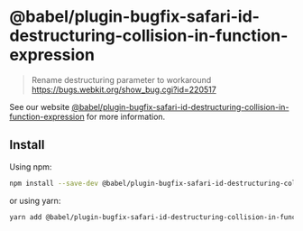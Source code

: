 # @babel/plugin-bugfix-safari-id-destructuring-collision-in-function-expression

> Rename destructuring parameter to workaround https://bugs.webkit.org/show_bug.cgi?id=220517

See our
website [@babel/plugin-bugfix-safari-id-destructuring-collision-in-function-expression](https://babeljs.io/docs/babel-plugin-bugfix-safari-id-destructuring-collision-in-function-expression)
for more information.

## Install

Using npm:

```sh
npm install --save-dev @babel/plugin-bugfix-safari-id-destructuring-collision-in-function-expression
```

or using yarn:

```sh
yarn add @babel/plugin-bugfix-safari-id-destructuring-collision-in-function-expression --dev
```

